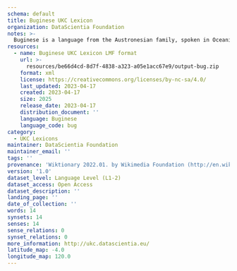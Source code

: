 ```yaml
---
schema: default
title: Buginese UKC Lexicon
organization: DataScientia Foundation
notes: >-
  Buginese is a language from the Austronesian family, spoken in Oceania. The UKC Lexicon of Buginese is represented as a lexico-semantic network. It consists of words, word senses, synsets, as well as sense-level and synset-level relationships.
resources:
  - name: Buginese UKC Lexicon LMF format
    url: >-
      resources/be66d4cd-8d7f-4838-a323-a05e1acc67e9/output-bug.zip
    format: xml
    license: https://creativecommons.org/licenses/by-nc-sa/4.0/
    last_updated: 2023-04-17
    created: 2023-04-17
    size: 2025
    release_date: 2023-04-17
    distribution_document: ''
    language: Buginese
    language_code: bug
category:
  - UKC Lexicons
maintainer: DataScientia Foundation
maintainer_email: ''
tags: ''
provenance: 'Wiktionary 2022.01. by Wikimedia Foundation (http://en.wiktionary.org); CogNet 2.1 by Khuyagbaatar Batsuren, National University of Mongolia (http://cognet.ukc.disi.unitn.it); Princeton WordNet 2.1 by Princeton University (https://wordnet.princeton.edu)'
version: '1.0'
dataset_level: Language Level (L1-2)
dataset_access: Open Access
dataset_description: ''
landing_page: ''
date_of_collection: ''
words: 14
synsets: 14
senses: 14
sense_relations: 0
synset_relations: 0
more_information: http://ukc.datascientia.eu/
latitude_map: -4.0
longitude_map: 120.0
---
```

